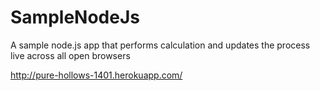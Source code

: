 SampleNodeJs
============

A sample node.js app that performs calculation and updates the process live across all open browsers

http://pure-hollows-1401.herokuapp.com/
